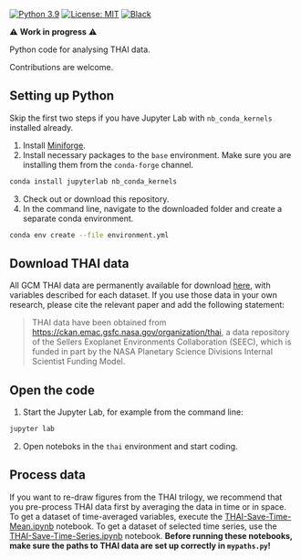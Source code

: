 [![Python 3.9](https://img.shields.io/badge/python-3.9-blue.svg?logo=python&logoColor=white)](https://www.python.org/downloads/)
[![License: MIT](https://img.shields.io/badge/License-MIT-black.svg)](LICENSE)
[![Black](https://img.shields.io/badge/code%20style-black-000000.svg)](https://github.com/psf/black)

:warning: **Work in progress** :warning:

Python code for analysing THAI data.

Contributions are welcome.

## Setting up Python
Skip the first two steps if you have Jupyter Lab with `nb_conda_kernels` installed already.
1. Install [Miniforge](https://github.com/conda-forge/miniforge).
2. Install necessary packages to the `base` environment. Make sure you are installing them from the `conda-forge` channel.
```bash
conda install jupyterlab nb_conda_kernels
```
3. Check out or download this repository.
4. In the command line, navigate to the downloaded folder and create a separate conda environment.
```bash
conda env create --file environment.yml
```

## Download THAI data
All GCM THAI data are permanently available for download [here](https://ckan.emac.gsfc.nasa.gov/organization/thai), with variables described for each dataset.
If you use those data in your own research, please cite the relevant paper and add the following statement:

> THAI data have been obtained from https://ckan.emac.gsfc.nasa.gov/organization/thai, a data repository of the Sellers Exoplanet Environments Collaboration (SEEC), which is funded in part by the NASA Planetary Science Divisions Internal Scientist Funding Model.

## Open the code
1. Start the Jupyter Lab, for example from the command line:
```bash
jupyter lab
```
2. Open noteboks in the `thai` environment and start coding.

## Process data
If you want to re-draw figures from the THAI trilogy, we recommend that you pre-process THAI data first by averaging the data in time or in space.
To get a dataset of time-averaged variables, execute the [THAI-Save-Time-Mean.ipynb](THAI-Save-Time-Mean.ipynb) notebook.
To get a dataset of selected time series, use the [THAI-Save-Time-Series.ipynb](THAI-Save-Time-Series.ipynb) notebook.
**Before running these notebooks, make sure the paths to THAI data are set up correctly in `mypaths.py`!**
